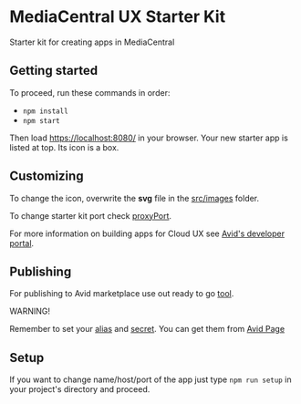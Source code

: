 # MediaCentral UX Starter Kit

Starter kit for creating apps in MediaCentral

## Getting started

To proceed, run these commands in order:

- ```npm install```
- ```npm start```

Then load [https://localhost:8080/](https://localhost:8080/) in your browser. Your new starter app is listed at top.  Its icon is a box.

## Customizing

To change the icon, overwrite the **svg** file in the [src/images](src/images) folder.

To change starter kit port check [proxyPort](src/project.act).

For more information on building apps for Cloud UX see [Avid's developer portal](http://developer.avid.com/).

## Publishing
For publishing to Avid marketplace use out ready to go [tool](https://www.npmjs.com/package/mediacentral-publish).

WARNING!

Remember to set your [alias](src/package.json) and [secret](src/package.json). You can get them from [Avid Page](http://www.avid.com/)

## Setup
If you want to change name/host/port of the app just type ```npm run setup``` in your project's directory and proceed.

